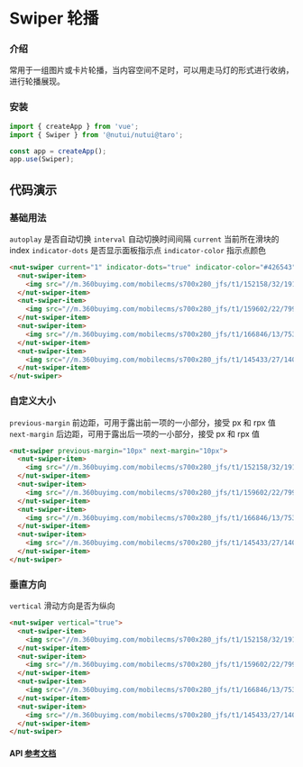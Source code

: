 # Swiper 轮播

### 介绍

常用于一组图片或卡片轮播，当内容空间不足时，可以用走马灯的形式进行收纳，进行轮播展现。

### 安装

```javascript
import { createApp } from 'vue';
import { Swiper } from '@nutui/nutui@taro';

const app = createApp();
app.use(Swiper);
```

## 代码演示

### 基础用法

`autoplay` 是否自动切换
`interval` 自动切换时间间隔
`current` 当前所在滑块的 index
`indicator-dots` 是否显示面板指示点
`indicator-color` 指示点颜色

```html
<nut-swiper current="1" indicator-dots="true" indicator-color="#426543" autoplay="true" interval="3000">
  <nut-swiper-item>
    <img src="//m.360buyimg.com/mobilecms/s700x280_jfs/t1/152158/32/19170/280589/6035429fE08208901/024578cf04ce3b47.jpg!cr_1125x445_0_171" alt="" />
  </nut-swiper-item>
  <nut-swiper-item>
    <img src="//m.360buyimg.com/mobilecms/s700x280_jfs/t1/159602/22/7999/126515/6035f371E6f95bfee/559cb1ee48c962c9.jpg" alt="" />
  </nut-swiper-item>
  <nut-swiper-item>
    <img src="//m.360buyimg.com/mobilecms/s700x280_jfs/t1/166846/13/7534/136440/60338b5cEd491d8b3/9e5527429136ab86.jpg" alt="" />
  </nut-swiper-item>
  <nut-swiper-item>
    <img src="//m.360buyimg.com/mobilecms/s700x280_jfs/t1/145433/27/14059/141680/5facf066Ec402354c/530d5a316aed55fc.jpg!cr_1125x445_0_171" alt="" />
  </nut-swiper-item>
</nut-swiper>
```

### 自定义大小

`previous-margin` 前边距，可用于露出前一项的一小部分，接受 px 和 rpx 值
`next-margin` 后边距，可用于露出后一项的一小部分，接受 px 和 rpx 值

```html
<nut-swiper previous-margin="10px" next-margin="10px">
  <nut-swiper-item>
    <img src="//m.360buyimg.com/mobilecms/s700x280_jfs/t1/152158/32/19170/280589/6035429fE08208901/024578cf04ce3b47.jpg!cr_1125x445_0_171" alt="" />
  </nut-swiper-item>
  <nut-swiper-item>
    <img src="//m.360buyimg.com/mobilecms/s700x280_jfs/t1/159602/22/7999/126515/6035f371E6f95bfee/559cb1ee48c962c9.jpg" alt="" />
  </nut-swiper-item>
  <nut-swiper-item>
    <img src="//m.360buyimg.com/mobilecms/s700x280_jfs/t1/166846/13/7534/136440/60338b5cEd491d8b3/9e5527429136ab86.jpg" alt="" />
  </nut-swiper-item>
  <nut-swiper-item>
    <img src="//m.360buyimg.com/mobilecms/s700x280_jfs/t1/145433/27/14059/141680/5facf066Ec402354c/530d5a316aed55fc.jpg!cr_1125x445_0_171" alt="" />
  </nut-swiper-item>
</nut-swiper>
```

### 垂直方向

`vertical` 滑动方向是否为纵向


```html
<nut-swiper vertical="true">
  <nut-swiper-item>
    <img src="//m.360buyimg.com/mobilecms/s700x280_jfs/t1/152158/32/19170/280589/6035429fE08208901/024578cf04ce3b47.jpg!cr_1125x445_0_171" alt="" />
  </nut-swiper-item>
  <nut-swiper-item>
    <img src="//m.360buyimg.com/mobilecms/s700x280_jfs/t1/159602/22/7999/126515/6035f371E6f95bfee/559cb1ee48c962c9.jpg" alt="" />
  </nut-swiper-item>
  <nut-swiper-item>
    <img src="//m.360buyimg.com/mobilecms/s700x280_jfs/t1/166846/13/7534/136440/60338b5cEd491d8b3/9e5527429136ab86.jpg" alt="" />
  </nut-swiper-item>
  <nut-swiper-item>
    <img src="//m.360buyimg.com/mobilecms/s700x280_jfs/t1/145433/27/14059/141680/5facf066Ec402354c/530d5a316aed55fc.jpg!cr_1125x445_0_171" alt="" />
  </nut-swiper-item>
</nut-swiper>
```


#### API [参考文档](https://docs.taro.zone/docs/components/viewContainer/swiper)